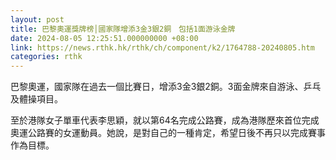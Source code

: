 ```yaml
---
layout: post
title: 巴黎奧運獎牌榜│國家隊增添3金3銀2銅　包括1面游泳金牌
date: 2024-08-05 12:25:51.000000000 +08:00
link: https://news.rthk.hk/rthk/ch/component/k2/1764788-20240805.htm
categories: rthk
---
```


巴黎奧運，國家隊在過去一個比賽日，增添3金3銀2銅。3面金牌來自游泳、乒乓及體操項目。

至於港隊女子單車代表李思穎，就以第64名完成公路賽，成為港隊歷來首位完成奧運公路賽的女運動員。她說，是對自己的一種肯定，希望日後不再只以完成賽事作為目標。
